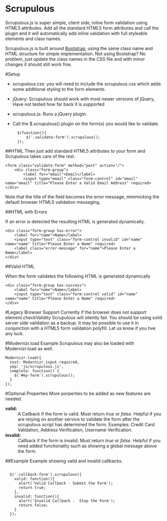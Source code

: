 Scrupulous
=======

Scrupulous.js is super simple, client side, inline form validation using HTML5 attributes. Add all the standard HTML5 form attributes and call the plugin and it will automatically add inline validation with full styleable elements and class names. 

Scrupulous.js is built around [Bootstrap](http://getbootstrap.com/), using the same class name and HTML structure for simple implementation. Not using Bootstrap? No problem, just update the class names in the CSS file and with minor changes it should still work fine. 

#Setup
* scrupulous.css: you will need to include the scrupulous.css which adds some additional styling to the form elements. 
* jQuery: Scrupulous should work with most newer versions of jQuery, Have not tested how far back it is supported
* scrupulous.js: Runs a jQuery plugin. 
* Call the $.scrupulous() plugin on the form(s) you would like to validate. 

		$(function(){
			$('.validate-form').scrupulous();	
		});

##HTML
Then just add standard HTML5 attributes to your form and Scrupulous takes care of the rest. 

	<form class="validate-form" method="post" action="/">
		<div class="form-group">
			<label for="email">Email</label>
			<input type="email" class="form-control" id="email" name="email" title="Please Enter a Valid Email Address" required>
    </div>
  </form>

Note that the title of the field becomes the error message, mimmicking the default browser HTML5 validation messaging.

##HTML with Errors

If an error is detected the resulting HTML is generated dynamically.

	<div class="form-group has-error">
		<label for="name">Name</label>
		<input type="text" class="form-control invalid" id="name" name="name" title="Please Enter a Name" required>
    	<label class="error-message" for="name">Please Enter a Name</label>
    </div>

##Valid HTML

When the form validates the following HTML is generated dynamically 

	<div class="form-group has-success">
		<label for="name">Name</label>
		<input type="text" class="form-control valid" id="name" name="name" title="Please Enter a Name" required>
	</div>

#Legacy Browser Support
Currently if the browser does not support element.checkValidity Scrupulous will silently fail. You should be using solid server side validation as a backup. It may be possible to use it in conjunction with a HTML5 form validation polyfill. Let us know if you hve any luck. 

#Modernizr.load Example
Scrupulous may also be loaded with Modernizr.load as well. 

	Modernizr.load({
      test: Modernizr.input.required,
      yep: 'js/scrupulous.js',
      complete: function() {
        $('#my-form').scrupulous();
      }
    });


#Optional Properties
More porperties to be added as new features are needed. 

<dl>
<dt><b>valid:</b></dt>
<dd>A Callback if the form is valid. Must return <i>true</i> or <i>false</i>. Helpful if you are relying on another service to validate the form after the scrupulous script has determined the form. Examples: Credit Card Validation, Address Verification, Username Verification.</dd>
<dt><b>invalid:</b></dt>
<dd>Callback if the form is invalid. Must return <i>true</i> or <i>false</i>. Helpful if you need added functionality such as showing a global message above the form.</dd>
</dl>

##Example
Example showing valid and invalid callbacks.
<pre><code>
  $('.callback-form').scrupulous({
    valid: function(){
      alert('Valid Callback - Submit the Form');
      return true;
    },
    invalid: function(){
      alert('Invalid Callback -  Stop the Form');
      return false;
    }
  });
</code></pre>
